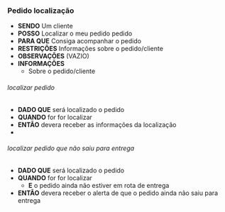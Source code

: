 ### Pedido localização

- **SENDO** Um cliente
- **POSSO** Localizar o meu pedido pedido
- **PARA QUE** Consiga acompanhar o pedido
- **RESTRIÇÕES** Informações sobre o pedido/cliente
- **OBSERVAÇÕES** (VAZIO)
- **INFORMAÇÕES** 
  - Sobre o pedido/cliente

###### *localizar pedido*
  - **DADO QUE** será localizado o pedido
  - **QUANDO** for for localizar
  - **ENTÃO** devera receber as informações da localização
  - 
###### *localizar pedido que não saiu para entrega*
  - **DADO QUE** será localizado o pedido
  - **QUANDO** for for localizar
    - **E** o pedido ainda não estiver em rota de entrega
  - **ENTÃO** devera receber o alerta de que o pedido ainda não saiu para entrega